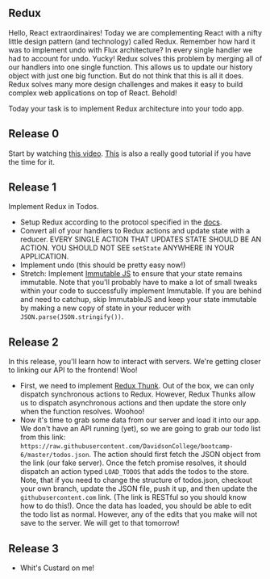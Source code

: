 ## Redux

Hello, React extraordinaires! Today we are complementing React with a nifty little design pattern (and technology) called Redux. Remember how hard it was to implement undo with Flux architecture? In every single handler we had to account for undo. Yucky! Redux solves this problem by merging all of our handlers into one single function. This allows us to update our history object with just one big function. But do not think that this is all it does. Redux solves many more design challenges and makes it easy to build complex web applications on top of React. Behold!

Today your task is to implement Redux architecture into your todo app.

## Release 0

Start by watching [this video](https://www.youtube.com/watch?v=1w-oQ-i1XB8). [This](https://egghead.io/courses/getting-started-with-redux) is also a really good tutorial if you have the time for it.

## Release 1

Implement Redux in Todos.

* Setup Redux according to the protocol specified in the [docs](https://redux.js.org/).
* Convert all of your handlers to Redux actions and update state with a reducer. EVERY SINGLE ACTION THAT UPDATES STATE SHOULD BE AN ACTION. YOU SHOULD NOT SEE `setState` ANYWHERE IN YOUR APPLICATION.
* Implement undo (this should be pretty easy now!)
* Stretch: Implement [Immutable JS](https://facebook.github.io/immutable-js/) to ensure that your state remains immutable. Note that you'll probably have to make a lot of small tweaks within your code to successfully implement Immutable. If you are behind and need to catchup, skip ImmutableJS and keep your state immutable by making a new copy of state in your reducer with `JSON.parse(JSON.stringify())`.

## Release 2

In this release, you'll learn how to interact with servers. We're getting closer to linking our API to the frontend! Woo!

* First, we need to implement [Redux Thunk](https://github.com/reduxjs/redux-thunk). Out of the box, we can only dispatch synchronous actions to Redux. However, Redux Thunks allow us to dispatch asynchronous actions and then update the store only when the function resolves. Woohoo!
* Now it's time to grab some data from our server and load it into our app. We don't have an API running (yet), so we are going to grab our todo list from this link: `https://raw.githubusercontent.com/DavidsonCollege/bootcamp-6/master/todos.json`. The action should first fetch the JSON object from the link (our fake server). Once the fetch promise resolves, it should dispatch an action typed `LOAD_TODOS` that adds the todos to the store. Note, that if you need to change the structure of todos.json, checkout your own branch, update the JSON file, push it up, and then update the `githubusercontent.com` link. (The link is RESTful so you should know how to do this!). Once the data has loaded, you should be able to edit the todo list as normal. However, any of the edits that you make will not save to the server. We will get to that tomorrow!

## Release 3

* Whit's Custard on me!
